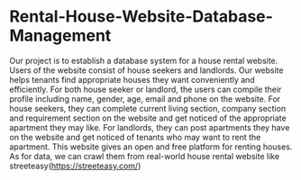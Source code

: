 # Rental-House-Website-Database-Management
Our project is to establish a database system for a house rental website. Users of the website consist of house seekers and landlords. Our website helps tenants find appropriate houses they want conveniently and efficiently. For both house seeker or landlord, the users can compile their profile including name, gender, age, email and phone on the website. For house seekers, they can complete current living section, company section and requirement section on the website and get noticed of the appropriate apartment they may like. For landlords, they can post apartments they have on the website and get noticed of tenants who may want to rent the apartment. This website gives an open and free platform for renting houses. As for data, we can crawl them from real-world house rental website like streeteasy(https://streeteasy.com/)
